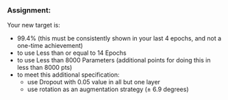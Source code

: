 
### Assignment:

Your new target is:
- 99.4% (this must be consistently shown in your last 4 epochs, and not a one-time achievement)
- to use Less than or equal to 14 Epochs
- to use Less than 8000 Parameters (additional points for doing this in less than 8000 pts)
- to meet this additional specification:
    - use Dropout with 0.05 value in all but one layer
    - use rotation as an augmentation strategy (± 6.9 degrees)
